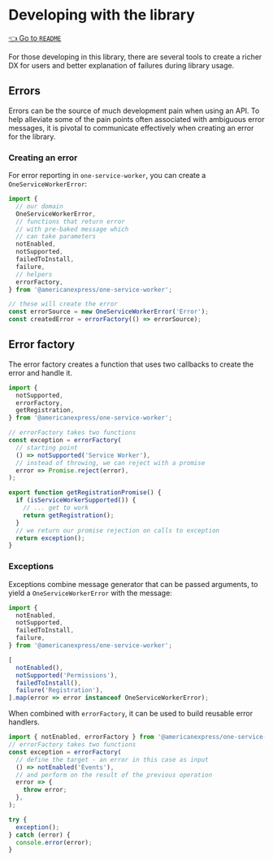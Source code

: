 # Developing with the library

<!--ONE-DOCS-HIDE start-->
[👈 Go to `README`](../README.md)
<!--ONE-DOCS-HIDE end-->

For those developing in this library, there are several tools to create a richer
DX for users and better explanation of failures during library usage.

## Errors

Errors can be the source of much development pain when using an API. To help alleviate some
of the pain points often associated with ambiguous error messages, it is pivotal to communicate
effectively when creating an error for the library.

### Creating an error

For error reporting in `one-service-worker`, you can create a `OneServiceWorkerError`:

```js
import {
  // our domain
  OneServiceWorkerError,
  // functions that return error
  // with pre-baked message which
  // can take parameters
  notEnabled,
  notSupported,
  failedToInstall,
  failure,
  // helpers
  errorFactory,
} from '@americanexpress/one-service-worker';

// these will create the error
const errorSource = new OneServiceWorkerError('Error');
const createdError = errorFactory(() => errorSource);
```

## Error factory

The error factory creates a function that uses two callbacks to
create the error and handle it.

```js
import {
  notSupported,
  errorFactory,
  getRegistration,
} from '@americanexpress/one-service-worker';

// errorFactory takes two functions
const exception = errorFactory(
  // starting point
  () => notSupported('Service Worker'),
  // instead of throwing, we can reject with a promise
  error => Promise.reject(error),
);

export function getRegistrationPromise() {
  if (isServiceWorkerSupported()) {
    // ... get to work
    return getRegistration();
  }
  // we return our promise rejection on calls to exception
  return exception();
}
```

### Exceptions

Exceptions combine message generator that can be passed arguments, to yield a `OneServiceWorkerError` with the message:

```js
import {
  notEnabled,
  notSupported,
  failedToInstall,
  failure,
} from '@americanexpress/one-service-worker';

[
  notEnabled(),
  notSupported('Permissions'),
  failedToInstall(),
  failure('Registration'),
].map(error => error instanceof OneServiceWorkerError);
```

When combined with `errorFactory`, it can be used to build
reusable error handlers.

```js
import { notEnabled, errorFactory } from '@americanexpress/one-service-worker';
// errorFactory takes two functions
const exception = errorFactory(
  // define the target - an error in this case as input
  () => notEnabled('Events'),
  // and perform on the result of the previous operation
  error => {
    throw error;
  },
);

try {
  exception();
} catch (error) {
  console.error(error);
}
```
